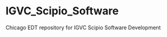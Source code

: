 IGVC_Scipio_Software
====================

Chicago EDT repository for IGVC Scipio Software Development
